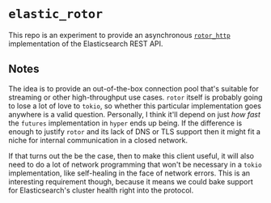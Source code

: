 # `elastic_rotor`

This repo is an experiment to provide an asynchronous [`rotor_http`](https://github.com/tailhook/rotor-http) implementation of the Elasticsearch REST API.

## Notes

The idea is to provide an out-of-the-box connection pool that's suitable for streaming or other high-throughput use cases.
`rotor` itself is probably going to lose a lot of love to `tokio`, so whether this particular implementation goes anywhere is a valid question.
Personally, I think it'll depend on just _how fast_ the `futures` implementation in `hyper` ends up being.
If the difference is enough to justify `rotor` and its lack of DNS or TLS support then it might fit a niche for internal communication in a closed network.

If that turns out the be the case, then to make this client useful, it will also need to do a lot of network programming that won't be necessary in a `tokio` implementation, like self-healing in the face of network errors.
This is an interesting requirement though, because it means we could bake support for Elasticsearch's cluster health right into the protocol.